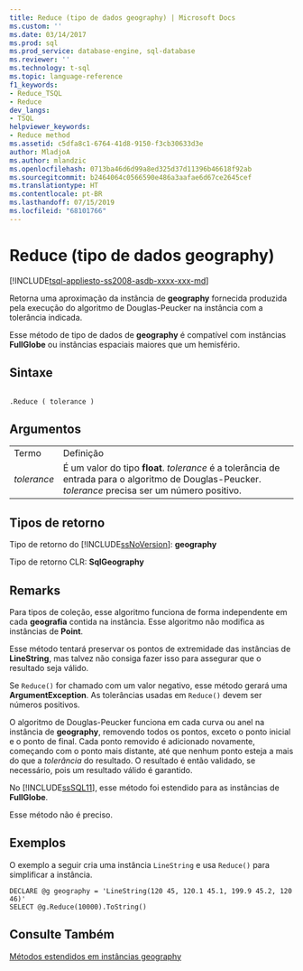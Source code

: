 ```yaml
---
title: Reduce (tipo de dados geography) | Microsoft Docs
ms.custom: ''
ms.date: 03/14/2017
ms.prod: sql
ms.prod_service: database-engine, sql-database
ms.reviewer: ''
ms.technology: t-sql
ms.topic: language-reference
f1_keywords:
- Reduce_TSQL
- Reduce
dev_langs:
- TSQL
helpviewer_keywords:
- Reduce method
ms.assetid: c5dfa8c1-6764-41d8-9150-f3cb30633d3e
author: MladjoA
ms.author: mlandzic
ms.openlocfilehash: 0713ba46d6d99a8ed325d37d11396b46618f92ab
ms.sourcegitcommit: b2464064c0566590e486a3aafae6d67ce2645cef
ms.translationtype: HT
ms.contentlocale: pt-BR
ms.lasthandoff: 07/15/2019
ms.locfileid: "68101766"
---
```

# <a name="reduce-geography-data-type-"></a>Reduce (tipo de dados geography)
[!INCLUDE[tsql-appliesto-ss2008-asdb-xxxx-xxx-md](../../includes/tsql-appliesto-ss2008-asdb-xxxx-xxx-md.md)]

  Retorna uma aproximação da instância de **geography** fornecida produzida pela execução do algoritmo de Douglas-Peucker na instância com a tolerância indicada.  
  
 Esse método de tipo de dados de **geography** é compatível com instâncias **FullGlobe** ou instâncias espaciais maiores que um hemisfério.  
  
## <a name="syntax"></a>Sintaxe  
  
```  
  
.Reduce ( tolerance )  
```  
  
## <a name="arguments"></a>Argumentos  
  
|||  
|-|-|  
|Termo|Definição|  
|*tolerance*|É um valor do tipo **float**. *tolerance* é a tolerância de entrada para o algoritmo de Douglas-Peucker. *tolerance* precisa ser um número positivo.|  
  
## <a name="return-types"></a>Tipos de retorno  
 Tipo de retorno do [!INCLUDE[ssNoVersion](../../includes/ssnoversion-md.md)]: **geography**  
  
 Tipo de retorno CLR: **SqlGeography**  
  
## <a name="remarks"></a>Remarks  
 Para tipos de coleção, esse algoritmo funciona de forma independente em cada **geografia** contida na instância. Esse algoritmo não modifica as instâncias de **Point**.  
  
 Esse método tentará preservar os pontos de extremidade das instâncias de **LineString**, mas talvez não consiga fazer isso para assegurar que o resultado seja válido.  
  
 Se `Reduce()` for chamado com um valor negativo, esse método gerará uma **ArgumentException**. As tolerâncias usadas em `Reduce()` devem ser números positivos.  
  
 O algoritmo de Douglas-Peucker funciona em cada curva ou anel na instância de **geography**, removendo todos os pontos, exceto o ponto inicial e o ponto de final. Cada ponto removido é adicionado novamente, começando com o ponto mais distante, até que nenhum ponto esteja a mais do que a *tolerância* do resultado. O resultado é então validado, se necessário, pois um resultado válido é garantido.  
  
 No [!INCLUDE[ssSQL11](../../includes/sssql11-md.md)], esse método foi estendido para as instâncias de **FullGlobe**.  
  
 Esse método não é preciso.  
  
## <a name="examples"></a>Exemplos  
 O exemplo a seguir cria uma instância `LineString` e usa `Reduce()` para simplificar a instância.  
  
```  
DECLARE @g geography = 'LineString(120 45, 120.1 45.1, 199.9 45.2, 120 46)'  
SELECT @g.Reduce(10000).ToString()  
```  
  
## <a name="see-also"></a>Consulte Também  
 [Métodos estendidos em instâncias geography](../../t-sql/spatial-geography/extended-methods-on-geography-instances.md)  
  
  
